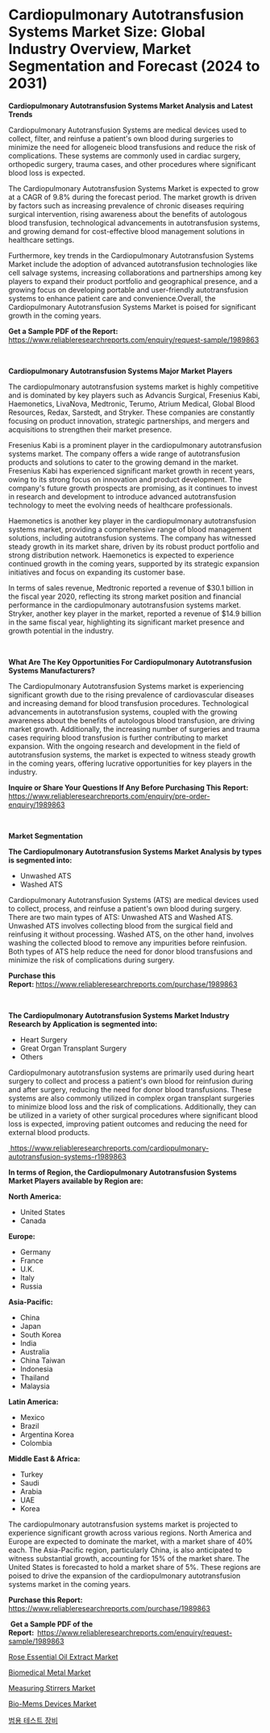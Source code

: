 <p><h1>Cardiopulmonary Autotransfusion Systems Market Size: Global Industry Overview, Market Segmentation and Forecast (2024 to 2031)</h1></p><p><strong>Cardiopulmonary Autotransfusion Systems Market Analysis and Latest Trends</strong></p>
<p><p>Cardiopulmonary Autotransfusion Systems are medical devices used to collect, filter, and reinfuse a patient's own blood during surgeries to minimize the need for allogeneic blood transfusions and reduce the risk of complications. These systems are commonly used in cardiac surgery, orthopedic surgery, trauma cases, and other procedures where significant blood loss is expected.</p><p>The Cardiopulmonary Autotransfusion Systems Market is expected to grow at a CAGR of 9.8% during the forecast period. The market growth is driven by factors such as increasing prevalence of chronic diseases requiring surgical intervention, rising awareness about the benefits of autologous blood transfusion, technological advancements in autotransfusion systems, and growing demand for cost-effective blood management solutions in healthcare settings.</p><p>Furthermore, key trends in the Cardiopulmonary Autotransfusion Systems Market include the adoption of advanced autotransfusion technologies like cell salvage systems, increasing collaborations and partnerships among key players to expand their product portfolio and geographical presence, and a growing focus on developing portable and user-friendly autotransfusion systems to enhance patient care and convenience.Overall, the Cardiopulmonary Autotransfusion Systems Market is poised for significant growth in the coming years.</p></p>
<p><strong>Get a Sample PDF of the Report:&nbsp;</strong> <a href="https://www.reliableresearchreports.com/enquiry/request-sample/1989863">https://www.reliableresearchreports.com/enquiry/request-sample/1989863</a></p>
<p>&nbsp;</p>
<p><strong>Cardiopulmonary Autotransfusion Systems Major Market Players</strong></p>
<p><p>The cardiopulmonary autotransfusion systems market is highly competitive and is dominated by key players such as Advancis Surgical, Fresenius Kabi, Haemonetics, LivaNova, Medtronic, Terumo, Atrium Medical, Global Blood Resources, Redax, Sarstedt, and Stryker. These companies are constantly focusing on product innovation, strategic partnerships, and mergers and acquisitions to strengthen their market presence.</p><p>Fresenius Kabi is a prominent player in the cardiopulmonary autotransfusion systems market. The company offers a wide range of autotransfusion products and solutions to cater to the growing demand in the market. Fresenius Kabi has experienced significant market growth in recent years, owing to its strong focus on innovation and product development. The company's future growth prospects are promising, as it continues to invest in research and development to introduce advanced autotransfusion technology to meet the evolving needs of healthcare professionals.</p><p>Haemonetics is another key player in the cardiopulmonary autotransfusion systems market, providing a comprehensive range of blood management solutions, including autotransfusion systems. The company has witnessed steady growth in its market share, driven by its robust product portfolio and strong distribution network. Haemonetics is expected to experience continued growth in the coming years, supported by its strategic expansion initiatives and focus on expanding its customer base.</p><p>In terms of sales revenue, Medtronic reported a revenue of $30.1 billion in the fiscal year 2020, reflecting its strong market position and financial performance in the cardiopulmonary autotransfusion systems market. Stryker, another key player in the market, reported a revenue of $14.9 billion in the same fiscal year, highlighting its significant market presence and growth potential in the industry.</p></p>
<p>&nbsp;</p>
<p><strong>What Are The Key Opportunities For Cardiopulmonary Autotransfusion Systems Manufacturers?</strong></p>
<p><p>The Cardiopulmonary Autotransfusion Systems market is experiencing significant growth due to the rising prevalence of cardiovascular diseases and increasing demand for blood transfusion procedures. Technological advancements in autotransfusion systems, coupled with the growing awareness about the benefits of autologous blood transfusion, are driving market growth. Additionally, the increasing number of surgeries and trauma cases requiring blood transfusion is further contributing to market expansion. With the ongoing research and development in the field of autotransfusion systems, the market is expected to witness steady growth in the coming years, offering lucrative opportunities for key players in the industry.</p></p>
<p><strong>Inquire or Share Your Questions If Any Before Purchasing This Report:</strong> <a href="https://www.reliableresearchreports.com/enquiry/pre-order-enquiry/1989863">https://www.reliableresearchreports.com/enquiry/pre-order-enquiry/1989863</a></p>
<p>&nbsp;</p>
<p><strong>Market Segmentation</strong></p>
<p><strong>The Cardiopulmonary Autotransfusion Systems Market Analysis by types is segmented into:</strong></p>
<p><ul><li>Unwashed ATS</li><li>Washed ATS</li></ul></p>
<p><p>Cardiopulmonary Autotransfusion Systems (ATS) are medical devices used to collect, process, and reinfuse a patient's own blood during surgery. There are two main types of ATS: Unwashed ATS and Washed ATS. Unwashed ATS involves collecting blood from the surgical field and reinfusing it without processing. Washed ATS, on the other hand, involves washing the collected blood to remove any impurities before reinfusion. Both types of ATS help reduce the need for donor blood transfusions and minimize the risk of complications during surgery.</p></p>
<p><strong>Purchase this Report:&nbsp;</strong><a href="https://www.reliableresearchreports.com/purchase/1989863">https://www.reliableresearchreports.com/purchase/1989863</a></p>
<p>&nbsp;</p>
<p><strong>The Cardiopulmonary Autotransfusion Systems Market Industry Research by Application is segmented into:</strong></p>
<p><ul><li>Heart Surgery</li><li>Great Organ Transplant Surgery</li><li>Others</li></ul></p>
<p><p>Cardiopulmonary autotransfusion systems are primarily used during heart surgery to collect and process a patient's own blood for reinfusion during and after surgery, reducing the need for donor blood transfusions. These systems are also commonly utilized in complex organ transplant surgeries to minimize blood loss and the risk of complications. Additionally, they can be utilized in a variety of other surgical procedures where significant blood loss is expected, improving patient outcomes and reducing the need for external blood products.</p></p>
<p><a href="https://www.reliableresearchreports.com/cardiopulmonary-autotransfusion-systems-r1989863">&nbsp;https://www.reliableresearchreports.com/cardiopulmonary-autotransfusion-systems-r1989863</a></p>
<p><strong>In terms of Region, the Cardiopulmonary Autotransfusion Systems Market Players available by Region are:</strong></p>
<p>
    <p> <strong> North America: </strong>
        <ul>
            <li>United States</li>
            <li>Canada</li>
        </ul>
        </p> 
    <p> <strong> Europe: </strong>
        <ul>
            <li>Germany</li>
            <li>France</li>
            <li>U.K.</li>
            <li>Italy</li>
            <li>Russia</li>
        </ul>
        </p> 
    <p> <strong> Asia-Pacific: </strong>
        <ul>
            <li>China</li>
            <li>Japan</li>
            <li>South Korea</li>
            <li>India</li>
            <li>Australia</li>
            <li>China Taiwan</li>
            <li>Indonesia</li>
            <li>Thailand</li>
            <li>Malaysia</li>
        </ul>
        </p> 
    <p> <strong> Latin America: </strong>
        <ul>
            <li>Mexico</li>
            <li>Brazil</li>
            <li>Argentina Korea</li>
            <li>Colombia</li>
        </ul>
        </p> 
    <p> <strong> Middle East & Africa: </strong>
        <ul>
            <li>Turkey</li>
            <li>Saudi</li>
            <li>Arabia</li>
            <li>UAE</li>
            <li>Korea</li>
        </ul>
    </p>
    </p>
<p><p>The cardiopulmonary autotransfusion systems market is projected to experience significant growth across various regions. North America and Europe are expected to dominate the market, with a market share of 40% each. The Asia-Pacific region, particularly China, is also anticipated to witness substantial growth, accounting for 15% of the market share. The United States is forecasted to hold a market share of 5%. These regions are poised to drive the expansion of the cardiopulmonary autotransfusion systems market in the coming years.</p></p>
<p><strong>Purchase this Report: </strong><a href="https://www.reliableresearchreports.com/purchase/1989863">https://www.reliableresearchreports.com/purchase/1989863</a></p>
<p>&nbsp;<strong>Get a Sample PDF of the Report:&nbsp;&nbsp;</strong><a href="https://www.reliableresearchreports.com/enquiry/request-sample/1989863">https://www.reliableresearchreports.com/enquiry/request-sample/1989863</a></p>
<p><strong></strong></p>
<p><p><a href="https://www.linkedin.com/pulse/rose-essential-oil-extract-market-comprehensive-report-its-n4xee?trackingId=xplFLIkxFjrIvepRLAkOmw%3D%3D">Rose Essential Oil Extract Market</a></p><p><a href="https://github.com/zjyglelu/Market-Research-Report-List-2/blob/main/biomedical-metal-market.md">Biomedical Metal Market</a></p><p><a href="https://www.linkedin.com/pulse/measuring-stirrers-market-size-reveals-best-marketing-channels-ufcie">Measuring Stirrers Market</a></p><p><a href="https://github.com/mbisetmhermsr/Market-Research-Report-List-2/blob/main/bio-mems-devices-market.md">Bio-Mems Devices Market</a></p><p><a href="https://medium.com/@antosuigrtley99783676/%EC%9D%BC%EB%B0%98-%EB%AA%A9%EC%A0%81-%ED%85%8C%EC%8A%A4%ED%8A%B8-%EC%9E%A5%EB%B9%84-%EC%8B%9C%EC%9E%A5-%EB%8F%99%ED%96%A5-%EC%8B%9C%EC%9E%A5-%ED%8A%B8%EB%A0%8C%EB%93%9C-%EC%84%B1%EC%9E%A5-2024%EB%85%84%EB%B6%80%ED%84%B0-2031%EB%85%84%EA%B9%8C%EC%A7%80-%EC%98%88%EC%B8%A1%EB%90%9C-%EA%B2%83-029d047fd7c8">범용 테스트 장비</a></p></p>